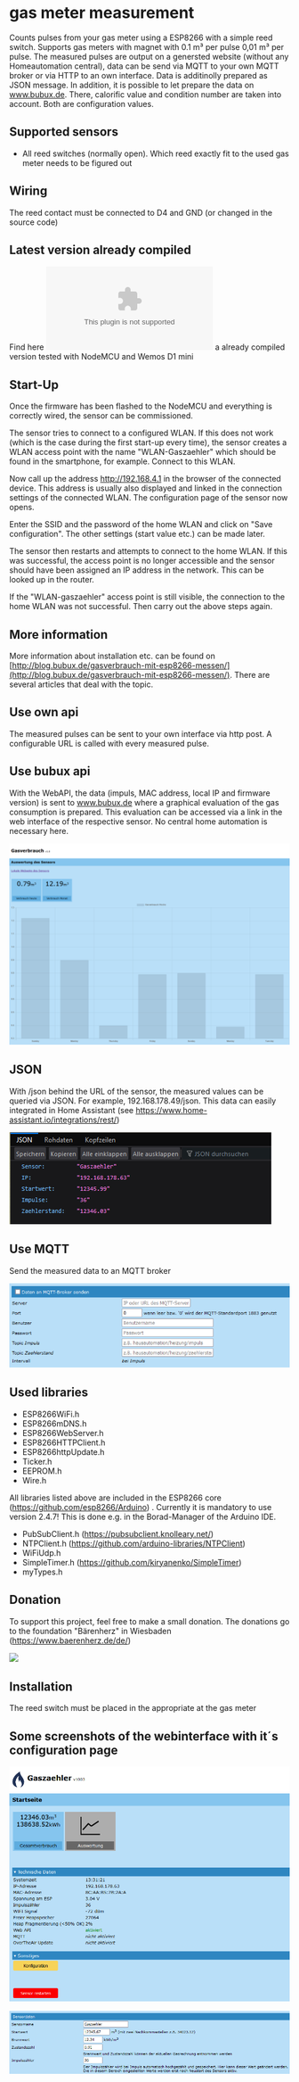 # gas meter measurement
Counts pulses from your gas meter using a ESP8266 with a simple reed switch. Supports gas meters with magnet with 0.1 m³ per pulse 0,01 m³ per pulse. The measured pulses are output on a genersted website (without any Homeautomation central), data can be send via MQTT to your own MQTT broker or via HTTP to an own interface. Data is additinolly prepared as JSON message. In addition, it is possible to let prepare the data on www.bubux.de. There, calorific value and condition number are taken into account. Both are configuration values.

## Supported sensors

- All reed switches (normally open). Which reed exactly fit to the used gas meter needs to be figured out
  
## Wiring

The reed contact must be connected to D4 and GND (or changed in the source code)

## Latest version already compiled

Find here ![Version 1006](https://github.com/diefenbecker/opengasmeter/blob/main/gaszaehler/build/gaszaehler_1006.bin?raw=true) a already compiled version tested with NodeMCU and Wemos D1 mini

## Start-Up

Once the firmware has been flashed to the NodeMCU and everything is correctly wired, the sensor can be commissioned.

The sensor tries to connect to a configured WLAN. If this does not work (which is the case during the first start-up every time), the sensor creates a WLAN access point with the name "WLAN-Gaszaehler" which should be found in the smartphone, for example. Connect to this WLAN.

Now call up the address http://192.168.4.1 in the browser of the connected device. This address is usually also displayed and linked in the connection settings of the connected WLAN. The configuration page of the sensor now opens.

Enter the SSID and the password of the home WLAN and click on "Save configuration". The other settings (start value etc.) can be made later.

The sensor then restarts and attempts to connect to the home WLAN. If this was successful, the access point is no longer accessible and the sensor should have been assigned an IP address in the network. This can be looked up in the router.

If the "WLAN-gaszaehler" access point is still visible, the connection to the home WLAN was not successful. Then carry out the above steps again.


## More information

More information about installation etc. can be found on [http://blog.bubux.de/gasverbrauch-mit-esp8266-messen/](http://blog.bubux.de/gasverbrauch-mit-esp8266-messen/). There are several articles that deal with the topic.


## Use own api

The measured pulses can be sent to your own interface via http post. A configurable URL is called with every measured pulse.

## Use bubux api

With the WebAPI, the data (impuls, MAC address, local IP and firmware version) is sent to www.bubux.de where a graphical evaluation of the gas consumption is prepared. This evaluation can be accessed via a link in the web interface of the respective sensor. No central home automation is necessary here.

![Statistik](https://github.com/diefenbecker/opengasmeter/blob/main/screenshots/gas_auswertung.PNG)

## JSON
  
With /json behind the URL of the sensor, the measured values can be queried via JSON. For example, 192.168.178.49/json.
This data can easily integrated in Home Assistant (see https://www.home-assistant.io/integrations/rest/) 

![JSON](https://github.com/diefenbecker/opengasmeter/blob/main/screenshots/gaszaehler_screenshot3.PNG)
  
## Use MQTT

Send the measured data to an MQTT broker

![MQTT Konfig](https://github.com/diefenbecker/opengasmeter/blob/main/screenshots/gaszaehler_mqtt.png)


## Used libraries

- ESP8266WiFi.h
- ESP8266mDNS.h
- ESP8266WebServer.h
- ESP8266HTTPClient.h
- ESP8266httpUpdate.h
- Ticker.h
- EEPROM.h
- Wire.h

All libraries listed above are included in the ESP8266 core (https://github.com/esp8266/Arduino) . Currently it is mandatory to use version 2.4.7! This is done e.g. in the Borad-Manager of the Arduino IDE.

- PubSubClient.h (https://pubsubclient.knolleary.net/)
- NTPClient.h (https://github.com/arduino-libraries/NTPClient)
- WiFiUdp.h
- SimpleTimer.h (https://github.com/kiryanenko/SimpleTimer)
- myTypes.h

## Donation

To support this project, feel free to make a small donation. The donations go to the foundation "Bärenherz" in Wiesbaden (https://www.baerenherz.de/de/)

[![](https://www.paypalobjects.com/en_US/i/btn/btn_donateCC_LG.gif)](https://www.paypal.com/donate/?hosted_button_id=2GUA7DMLQRAUY)

## Installation

The reed switch must be placed in the appropriate at the gas meter

## Some screenshots of the webinterface with it´s configuration page

![Startpage](https://github.com/diefenbecker/opengasmeter/blob/main/screenshots/gaszaehler_screenshot1.PNG?raw=true)

![Configuration page (1)](https://github.com/diefenbecker/opengasmeter/blob/main/screenshots/gaszaehler_screenshot2.PNG?raw=true)
